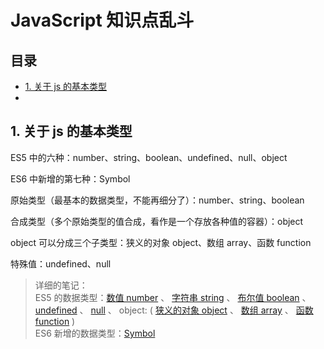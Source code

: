 # JavaScript 知识点乱斗

## 目录

* [1. 关于 js 的基本类型](#1.-关于-js-的基本类型)
* []()

## 1. 关于 js 的基本类型

ES5 中的六种：number、string、boolean、undefined、null、object

ES6 中新增的第七种：Symbol

原始类型（最基本的数据类型，不能再细分了）：number、string、boolean

合成类型（多个原始类型的值合成，看作是一个存放各种值的容器）：object

object 可以分成三个子类型：狭义的对象 object、数组 array、函数 function

特殊值：undefined、null


> 详细的笔记：<br/>
> ES5 的数据类型：[数值 number](https://github.com/zg-zhang/nokebook/blob/master/JavaScript/1/js-1-003.md) 、
                 [字符串 string](https://github.com/zg-zhang/nokebook/blob/master/JavaScript/1/js-1-004.md) 、
                 [布尔值 boolean](https://github.com/zg-zhang/nokebook/blob/master/JavaScript/1/js-1-005.md) 、
                 [undefined](https://github.com/zg-zhang/nokebook/blob/master/JavaScript/1/js-1-006.md) 、
                 [null](https://github.com/zg-zhang/nokebook/blob/master/JavaScript/1/js-1-007.md) 、
                 object: ( [狭义的对象 object](https://github.com/zg-zhang/nokebook/blob/master/JavaScript/1/js-1-008.md) 、
                 [数组 array](https://github.com/zg-zhang/nokebook/blob/master/JavaScript/1/js-1-009.md) 、
                 [函数 function](https://github.com/zg-zhang/nokebook/blob/master/JavaScript/1/js-1-010.md) )<br/>
> ES6 新增的数据类型：[Symbol](https://github.com/zg-zhang/nokebook/blob/master/JavaScript/2/js-2-001.md)
